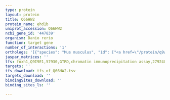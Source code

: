 ```yaml
---
type: protein
layout: protein
title: Q66HW2
protein_name: ehd1b
uniprot_accession: Q66HW2
ncbi_gene_id: '447839'
organism: Danio rerio
function: target gene
number_of_interactions: '1'
orthologs: '[{"species": "Mus musculus", "id": ["<a href=\"/protein/q9wvk4\">Q9WVK4</a>"]}, {"species": "Rattus norvegicus", "id": ["<a href=\"/protein/q641z6\">Q641Z6</a>"]}, {"species": "Drosophila melanogaster", "id": ["Q8T6I0"]}, {"species": "Caenorhabditis elegans", "id": ["<a href=\"/protein/q7kfz3\">Q7KFZ3</a>"]}]'
jaspar_matrices: ''
tfs: foxh1,Q9I9E1,57930,GTRD,chromatin immunoprecipitation assay,27924024%5Buid%5D,No
targets: ''
tfs_download: tfs_of_Q66HW2.tsv
targets_download: ''
bindingSites_download: ''
binding_sites_ls: ''

---
```


